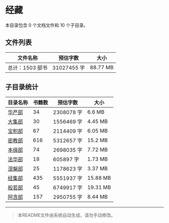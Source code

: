 # 经藏

本目录包含 0 个文档文件和 10 个子目录。

## 文件列表

| 文件名称 | 预估字数 | 大小 |
|---------|---------|------|
| 总计：1503 部书 | 31027455 字 | 88.77 MB |

## 子目录统计

| 目录名称 | 书籍数 | 预估字数 | 大小 |
|---------|--------|----------|------|
| [华严部](佛藏/大藏经/经藏/华严部/README.md) | 34 | 2308078 字 | 6.6 MB |
| [大集部](佛藏/大藏经/经藏/大集部/README.md) | 30 | 1556469 字 | 4.45 MB |
| [宝积部](佛藏/大藏经/经藏/宝积部/README.md) | 67 | 2114409 字 | 6.05 MB |
| [密教部](佛藏/大藏经/经藏/密教部/README.md) | 616 | 5312657 字 | 15.2 MB |
| [本缘部](佛藏/大藏经/经藏/本缘部/README.md) | 74 | 2698035 字 | 7.72 MB |
| [法华部](佛藏/大藏经/经藏/法华部/README.md) | 18 | 605897 字 | 1.73 MB |
| [涅槃部](佛藏/大藏经/经藏/涅槃部/README.md) | 25 | 1178623 字 | 3.37 MB |
| [经集部](佛藏/大藏经/经藏/经集部/README.md) | 435 | 5551937 字 | 15.88 MB |
| [般若部](佛藏/大藏经/经藏/般若部/README.md) | 45 | 6749917 字 | 19.31 MB |
| [阿含部](佛藏/大藏经/经藏/阿含部/README.md) | 157 | 2950755 字 | 8.44 MB |

---

> 本README文件由系统自动生成，请勿手动修改。
